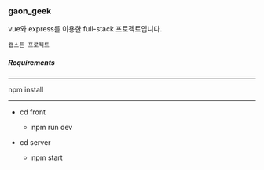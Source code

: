 ### gaon_geek

vue와 express를 이용한 full-stack 프로젝트입니다.

```
캡스톤 프로젝트
```



##### Requirements
****************
npm install
****************


* cd front
  * npm run dev
  
* cd server
  * npm start
